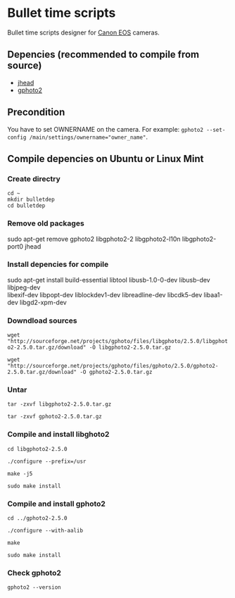 Bullet time scripts
===================

Bullet time scripts designer for [Canon EOS](http://www.usa.canon.com/cusa/consumer/products/cameras/slr_cameras) cameras.

## Depencies (recommended to compile from source)
* [jhead](http://www.sentex.net/~mwandel/jhead) 
* [gphoto2](http://www.gphoto.org)

## Precondition
You have to set OWNERNAME on the camera. For example: `gphoto2 --set-config /main/settings/ownername="owner_name"`.


## Compile depencies on Ubuntu or Linux Mint

### Create directry

	cd ~
	mkdir bulletdep
	cd bulletdep

### Remove old packages
sudo apt-get remove gphoto2 libgphoto2-2 libgphoto2-l10n libgphoto2-port0 jhead

### Install depencies for compile
sudo apt-get install build-essential libtool libusb-1.0-0-dev libusb-dev libjpeg-dev \
		libexif-dev libpopt-dev liblockdev1-dev libreadline-dev libcdk5-dev libaa1-dev libgd2-xpm-dev

### Downdload sources
`wget "http://sourceforge.net/projects/gphoto/files/libgphoto/2.5.0/libgphoto2-2.5.0.tar.gz/download" -O libgphoto2-2.5.0.tar.gz`

`wget "http://sourceforge.net/projects/gphoto/files/gphoto/2.5.0/gphoto2-2.5.0.tar.gz/download" -O gphoto2-2.5.0.tar.gz`

### Untar
`tar -zxvf libgphoto2-2.5.0.tar.gz` 

`tar -zxvf gphoto2-2.5.0.tar.gz`

### Compile and install libghoto2
`cd libgphoto2-2.5.0`

`./configure --prefix=/usr`

`make -j5`

`sudo make install`

### Compile and install gphoto2
`cd ../gphoto2-2.5.0`

`./configure --with-aalib`

`make`

`sudo make install`

### Check gphoto2
`gphoto2 --version`

